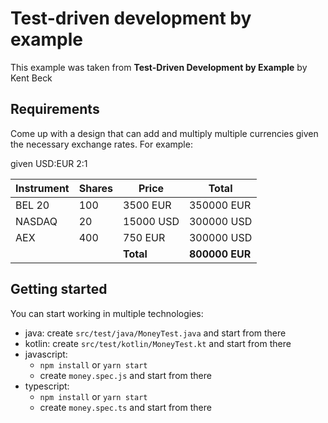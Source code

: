 # Test-driven development by example

This example was taken from **Test-Driven Development by Example** by Kent Beck

## Requirements

Come up with a design that can add and multiply multiple currencies given the necessary exchange rates. For example:

given USD:EUR 2:1

| Instrument | Shares | Price         | Total          |
|------------|--------|---------------|----------------|
| BEL 20     | 100    | 3500 EUR      | 350000 EUR     |
| NASDAQ     | 20     | 15000 USD     | 300000 USD     |
| AEX        | 400    | 750 EUR       | 300000 USD     |
|            |        | **Total**     | **800000 EUR** | 

## Getting started
You can start working in multiple technologies:
- java: create `src/test/java/MoneyTest.java` and start from there
- kotlin: create `src/test/kotlin/MoneyTest.kt` and start from there
- javascript:
  - `npm install` or `yarn start`
  - create `money.spec.js` and start from there
- typescript:
  - `npm install` or `yarn start`
  - create `money.spec.ts` and start from there